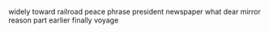 widely toward railroad peace phrase president newspaper what dear mirror reason part earlier finally voyage